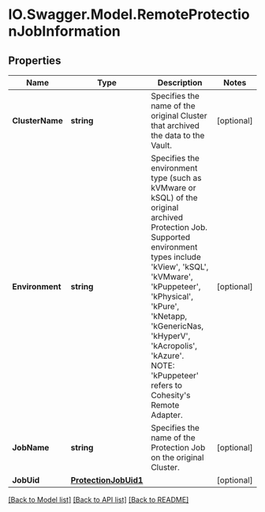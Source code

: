 # IO.Swagger.Model.RemoteProtectionJobInformation
## Properties

Name | Type | Description | Notes
------------ | ------------- | ------------- | -------------
**ClusterName** | **string** | Specifies the name of the original Cluster that archived the data to the Vault. | [optional] 
**Environment** | **string** | Specifies the environment type (such as kVMware or kSQL) of the original archived Protection Job. Supported environment types include &#39;kView&#39;, &#39;kSQL&#39;, &#39;kVMware&#39;, &#39;kPuppeteer&#39;, &#39;kPhysical&#39;, &#39;kPure&#39;, &#39;kNetapp, &#39;kGenericNas, &#39;kHyperV&#39;, &#39;kAcropolis&#39;, &#39;kAzure&#39;. NOTE: &#39;kPuppeteer&#39; refers to Cohesity&#39;s Remote Adapter. | [optional] 
**JobName** | **string** | Specifies the name of the Protection Job on the original Cluster. | [optional] 
**JobUid** | [**ProtectionJobUid1**](ProtectionJobUid1.md) |  | [optional] 

[[Back to Model list]](../README.md#documentation-for-models) [[Back to API list]](../README.md#documentation-for-api-endpoints) [[Back to README]](../README.md)

